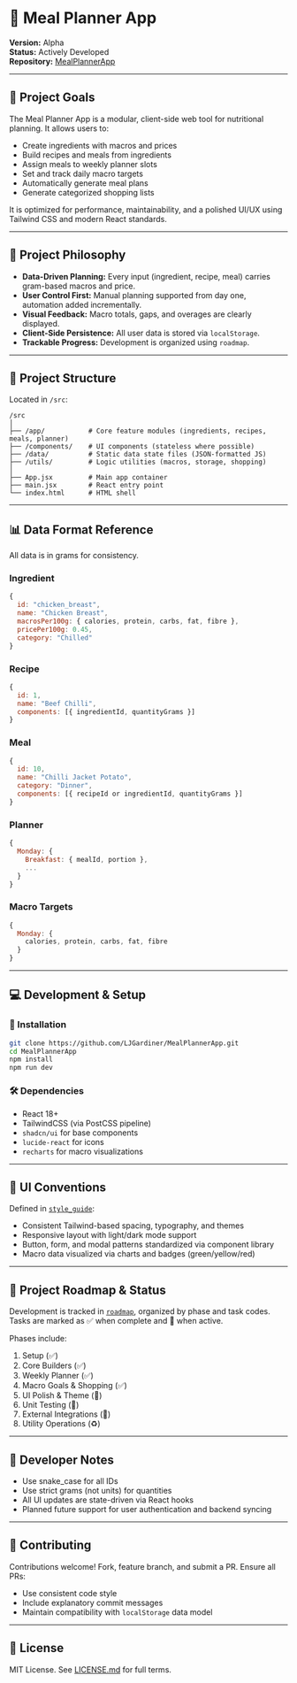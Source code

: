 # 🥗 Meal Planner App

**Version:** Alpha  
**Status:** Actively Developed  
**Repository:** [MealPlannerApp](https://github.com/LJGardiner/MealPlannerApp)

---

## 📌 Project Goals

The Meal Planner App is a modular, client-side web tool for nutritional planning. It allows users to:
- Create ingredients with macros and prices
- Build recipes and meals from ingredients
- Assign meals to weekly planner slots
- Set and track daily macro targets
- Automatically generate meal plans
- Generate categorized shopping lists

It is optimized for performance, maintainability, and a polished UI/UX using Tailwind CSS and modern React standards.

---

## 🧠 Project Philosophy

- **Data-Driven Planning:** Every input (ingredient, recipe, meal) carries gram-based macros and price.
- **User Control First:** Manual planning supported from day one, automation added incrementally.
- **Visual Feedback:** Macro totals, gaps, and overages are clearly displayed.
- **Client-Side Persistence:** All user data is stored via `localStorage`.
- **Trackable Progress:** Development is organized using `roadmap`.

---

## 🧭 Project Structure

Located in `/src`:

```
/src
│
├── /app/           # Core feature modules (ingredients, recipes, meals, planner)
├── /components/    # UI components (stateless where possible)
├── /data/          # Static data state files (JSON-formatted JS)
├── /utils/         # Logic utilities (macros, storage, shopping)
│
├── App.jsx         # Main app container
├── main.jsx        # React entry point
└── index.html      # HTML shell
```

---

## 📊 Data Format Reference

All data is in grams for consistency.

### Ingredient
```js
{
  id: "chicken_breast",
  name: "Chicken Breast",
  macrosPer100g: { calories, protein, carbs, fat, fibre },
  pricePer100g: 0.45,
  category: "Chilled"
}
```

### Recipe
```js
{
  id: 1,
  name: "Beef Chilli",
  components: [{ ingredientId, quantityGrams }]
}
```

### Meal
```js
{
  id: 10,
  name: "Chilli Jacket Potato",
  category: "Dinner",
  components: [{ recipeId or ingredientId, quantityGrams }]
}
```

### Planner
```js
{
  Monday: {
    Breakfast: { mealId, portion },
    ...
  }
}
```

### Macro Targets
```js
{
  Monday: {
    calories, protein, carbs, fat, fibre
  }
}
```

---

## 💻 Development & Setup

### 🔧 Installation
```bash
git clone https://github.com/LJGardiner/MealPlannerApp.git
cd MealPlannerApp
npm install
npm run dev
```

### 🛠 Dependencies
- React 18+
- TailwindCSS (via PostCSS pipeline)
- `shadcn/ui` for base components
- `lucide-react` for icons
- `recharts` for macro visualizations

---

## 🎨 UI Conventions

Defined in [`style_guide`](./documentation/style_guide):

- Consistent Tailwind-based spacing, typography, and themes
- Responsive layout with light/dark mode support
- Button, form, and modal patterns standardized via component library
- Macro data visualized via charts and badges (green/yellow/red)

---

## 📅 Project Roadmap & Status

Development is tracked in [`roadmap`](./documentation/roadmap), organized by phase and task codes. Tasks are marked as ✅ when complete and 🔄 when active.

Phases include:
1. Setup (✅)
2. Core Builders (✅)
3. Weekly Planner (✅)
4. Macro Goals & Shopping (✅)
5. UI Polish & Theme (🔄)
6. Unit Testing (🧪)
7. External Integrations (🔌)
8. Utility Operations (♻️)

---

## 🧪 Developer Notes

- Use snake_case for all IDs
- Use strict grams (not units) for quantities
- All UI updates are state-driven via React hooks
- Planned future support for user authentication and backend syncing

---

## 🤝 Contributing

Contributions welcome! Fork, feature branch, and submit a PR. Ensure all PRs:
- Use consistent code style
- Include explanatory commit messages
- Maintain compatibility with `localStorage` data model

---

## 📄 License

MIT License. See [LICENSE.md](LICENSE.md) for full terms.
